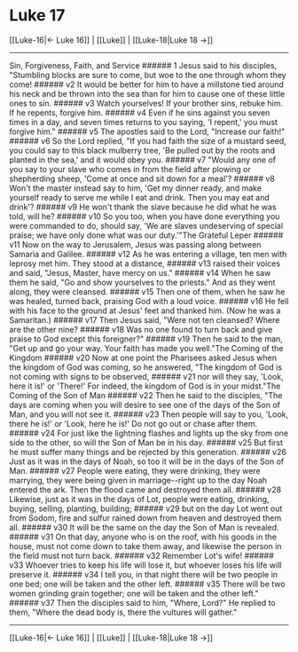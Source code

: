 # Luke 17

[[Luke-16|← Luke 16]] | [[Luke]] | [[Luke-18|Luke 18 →]]
***

Sin, Forgiveness, Faith, and Service ###### 1 Jesus said to his disciples, "Stumbling blocks are sure to come, but woe to the one through whom they come! ###### v2 It would be better for him to have a millstone tied around his neck and be thrown into the sea than for him to cause one of these little ones to sin. ###### v3 Watch yourselves! If your brother sins, rebuke him. If he repents, forgive him. ###### v4 Even if he sins against you seven times in a day, and seven times returns to you saying, 'I repent,' you must forgive him." ###### v5 The apostles said to the Lord, "Increase our faith!" ###### v6 So the Lord replied, "If you had faith the size of a mustard seed, you could say to this black mulberry tree, 'Be pulled out by the roots and planted in the sea,' and it would obey you. ###### v7 "Would any one of you say to your slave who comes in from the field after plowing or shepherding sheep, 'Come at once and sit down for a meal'? ###### v8 Won't the master instead say to him, 'Get my dinner ready, and make yourself ready to serve me while I eat and drink. Then you may eat and drink'? ###### v9 He won't thank the slave because he did what he was told, will he? ###### v10 So you too, when you have done everything you were commanded to do, should say, 'We are slaves undeserving of special praise; we have only done what was our duty.'"The Grateful Leper ###### v11 Now on the way to Jerusalem, Jesus was passing along between Samaria and Galilee. ###### v12 As he was entering a village, ten men with leprosy met him. They stood at a distance, ###### v13 raised their voices and said, "Jesus, Master, have mercy on us." ###### v14 When he saw them he said, "Go and show yourselves to the priests." And as they went along, they were cleansed. ###### v15 Then one of them, when he saw he was healed, turned back, praising God with a loud voice. ###### v16 He fell with his face to the ground at Jesus' feet and thanked him. (Now he was a Samaritan.) ###### v17 Then Jesus said, "Were not ten cleansed? Where are the other nine? ###### v18 Was no one found to turn back and give praise to God except this foreigner?" ###### v19 Then he said to the man, "Get up and go your way. Your faith has made you well."The Coming of the Kingdom ###### v20 Now at one point the Pharisees asked Jesus when the kingdom of God was coming, so he answered, "The kingdom of God is not coming with signs to be observed, ###### v21 nor will they say, 'Look, here it is!' or 'There!' For indeed, the kingdom of God is in your midst."The Coming of the Son of Man ###### v22 Then he said to the disciples, "The days are coming when you will desire to see one of the days of the Son of Man, and you will not see it. ###### v23 Then people will say to you, 'Look, there he is!' or 'Look, here he is!' Do not go out or chase after them. ###### v24 For just like the lightning flashes and lights up the sky from one side to the other, so will the Son of Man be in his day. ###### v25 But first he must suffer many things and be rejected by this generation. ###### v26 Just as it was in the days of Noah, so too it will be in the days of the Son of Man. ###### v27 People were eating, they were drinking, they were marrying, they were being given in marriage--right up to the day Noah entered the ark. Then the flood came and destroyed them all. ###### v28 Likewise, just as it was in the days of Lot, people were eating, drinking, buying, selling, planting, building; ###### v29 but on the day Lot went out from Sodom, fire and sulfur rained down from heaven and destroyed them all. ###### v30 It will be the same on the day the Son of Man is revealed. ###### v31 On that day, anyone who is on the roof, with his goods in the house, must not come down to take them away, and likewise the person in the field must not turn back. ###### v32 Remember Lot's wife! ###### v33 Whoever tries to keep his life will lose it, but whoever loses his life will preserve it. ###### v34 I tell you, in that night there will be two people in one bed; one will be taken and the other left. ###### v35 There will be two women grinding grain together; one will be taken and the other left." ###### v37 Then the disciples said to him, "Where, Lord?" He replied to them, "Where the dead body is, there the vultures will gather."

***
[[Luke-16|← Luke 16]] | [[Luke]] | [[Luke-18|Luke 18 →]]
